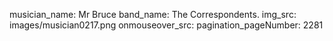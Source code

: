 musician_name: Mr Bruce
band_name: The Correspondents.
img_src: images/musician0217.png
onmouseover_src: 
pagination_pageNumber: 2281